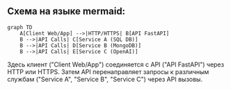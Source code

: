 ## Схема на языке mermaid:

```mermaid
graph TD
    A[Client Web/App] -->|HTTP/HTTPS| B[API FastAPI]
    B -->|API Calls| C[Service A (SQL DB)]
    B -->|API Calls| D[Service B (MongoDB)]
    B -->|API Calls| E[Service C (OpenAI)]
```

Здесь клиент ("Client Web/App") соединяется с API ("API FastAPI") через HTTP или HTTPS. 
Затем API перенаправляет запросы к различным службам ("Service A", "Service B", "Service C") через API вызовы.
